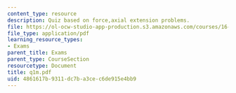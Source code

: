 ```yaml
---
content_type: resource
description: Quiz based on force,axial extension problems.
file: https://ol-ocw-studio-app-production.s3.amazonaws.com/courses/16-01-unified-engineering-i-ii-iii-iv-fall-2005-spring-2006/4861617b9311dc7ba3cec6de915e4bb9_q1m.pdf
file_type: application/pdf
learning_resource_types:
- Exams
parent_title: Exams
parent_type: CourseSection
resourcetype: Document
title: q1m.pdf
uid: 4861617b-9311-dc7b-a3ce-c6de915e4bb9
---
```

